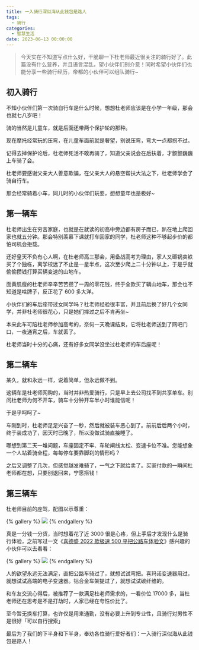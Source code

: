 ```yaml
---
title: 一入骑行深似海从此钱包是路人
tags:
  - 骑行
categories:
  - 智慧生活
date: 2023-06-13 00:00:00
---
```


> 今天实在不知道写点什么好，干脆聊一下杜老师最近很关注的骑行好了。此篇没有什么营养，并且语言混乱，望小伙伴们别介意！同时希望小伙伴们也能分享一些骑行经历，帝都的小伙伴可以组队骑行~

<!-- more -->

## 初入骑行

不知小伙伴们第一次骑自行车是什么时候，想想杜老师应该是在小学一年级，那会也就七八岁吧！

骑的当然是儿童车，就是后面还带两个保护轮的那种。

现在摩托经常玩的压弯，在儿童车面前就是奢望，别说压弯，弯大一点都拐不过。

记得去掉保护论后，杜老师死活不敢再骑了，知道父亲说会在后扶着，才颤颤巍巍上车骑了会。

杜老师要感谢父亲大人善意欺骗，在父亲大人的悬空帮扶大法之下，杜老师学会了骑自行车。

那会经常骑着小车，同儿时的小伙伴们玩耍，想想童年也是极好~

## 第一辆车

杜老师出生在穷苦家庭，也就是在就读的初高中旁边都有房子而已，趴在地上爬回家也就五分钟。那会特别羡慕下课就打车回家的同学，杜老师这种不够起步价的都怕司机会拒载。

还好皇天不负有心人啊，在杜老师高三那会，用备战高考为理由，家人又砸锅卖铁买了个独栋，离学校远了不止是一星半点，这次至少爬上二十分钟以上，于是乎就偷偷攒钱打算买辆变速的山地车。

面黄肌瘦的杜老师辛辛苦苦攒了一周的零花钱，终于全款买了辆山地车，那会也不知道是啥牌子，反正花了 600 多大洋。

小伙伴们的车后座带过女同学吗？杜老师经验很丰富，并且前后换了好几个女同学，并非杜老师很花心，只是她们摔过之后不肯再坐~

本来此车可陪杜老师参加高考的，奈何一天晚课结束，它将杜老师送到了网吧门口，一夜通宵之后，车就丢了。

杜老师当时十分的心痛，还有好多女同学没坐过杜老师的车后座呢！

## 第二辆车

某久，就和永远一样，说着简单，但永远做不到。

这辆车是杜老师网购的，当时并非热爱骑行，只是早上去公司找不到共享单车。别问杜老师为何不开车，骑车十分钟开车半小时谁能信呢！

于是乎呵呵了~

车刚到时，杜老师足足兴奋了一秒，然后就被装车恶心到了。前前后后两个小时，终于装成功了，因天时已晚了，所以没做试骑直接睡了。

哪想到第二天一堆问题，车座固定不牢、车轮闸线太松、变速卡位不准。您能想象一个人站着骑全程，每每停车要靠脚刹的情形吗？

之后又调整了几次，但感觉越发难骑了，一气之下就给卖了。买家付款的一瞬间杜老师都在想，只要别退回来，宁愿搭钱！

## 第三辆车

杜老师目前的座驾，配图以示尊重：

{% gallery %}
![](https://cdn.dusays.com/2023/06/595-1.jpg)
{% endgallery %}

真是一分钱一分货，当时想着花了近 3000 很是心疼，但上手后才发现什么是骑行体验，之前写过一文《[喜德盛 2022 款极速 500 平把公路车体验文](https://dusays.com/534/)》感兴趣的小伙伴可以去看看：

{% gallery %}
![](https://cdn.dusays.com/2023/06/595-2.jpg)
{% endgallery %}

人的欲望永远无法满足，直把公路车骑过了，就想试试弯把。喜玛诺变速器用过，就想试试高端的电子变速器。铝合金车架提过了，就想试试碳纤维的。

和车友交流心得后，被推荐了一款满足杜老师需求的，一看价位 17000 多，当杜老师还在思考是不是打劫时，人家已经在夸性价比了。

至今暂无换车打算，也许仅是用来通勤，没有必要上升到专业性，且骑行对男性不是很好「可以自行搜索」

最后为了我们的下半身和下半身，奉劝各位骑行爱好者们：一入骑行深似海从此钱包是路人！